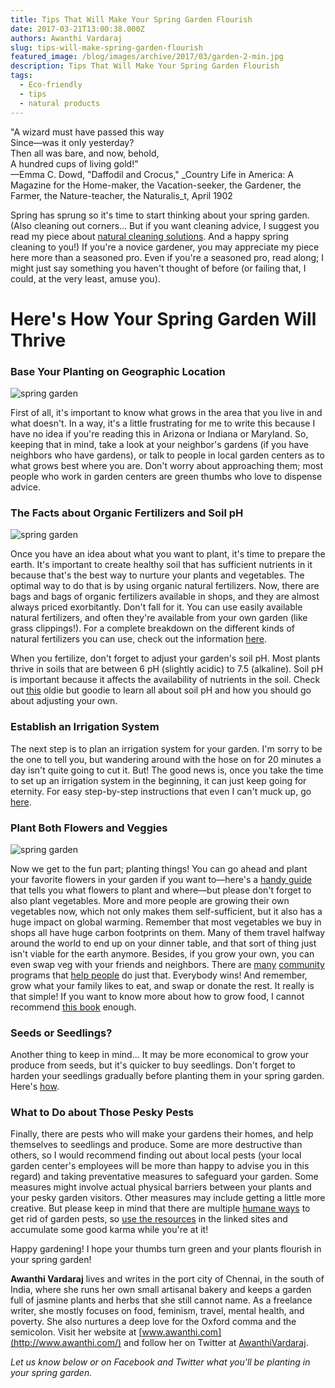 ```yaml
---
title: Tips That Will Make Your Spring Garden Flourish
date: 2017-03-21T13:00:38.000Z
authors: Awanthi Vardaraj
slug: tips-will-make-spring-garden-flourish
featured_image: /blog/images/archive/2017/03/garden-2-min.jpg
description: Tips That Will Make Your Spring Garden Flourish
tags:
  - Eco-friendly
  - tips
  - natural products
---
```

"A wizard must have passed this way\
Since—was it only yesterday?\
Then all was bare, and now, behold,\
A hundred cups of living gold!"\
—Emma C. Dowd, "Daffodil and Crocus," _Country Life in America: A Magazine for the Home-maker, the Vacation-seeker, the Gardener, the Farmer, the Nature-teacher, the Naturalis_t, April 1902

Spring has sprung so it's time to start thinking about your spring garden. (Also cleaning out corners… But if you want cleaning advice, I suggest you read my piece about [natural cleaning solutions](https://www.tomatoink.com/blog/posts/green-cleaning-your-home.html). And a happy spring cleaning to you!) If you're a novice gardener, you may appreciate my piece here more than a seasoned pro. Even if you're a seasoned pro, read along; I might just say something you haven't thought of before (or failing that, I could, at the very least, amuse you).

# Here's How Your Spring Garden Will Thrive

### Base Your Planting on Geographic Location

![spring garden](/blog/images/archive/2017/03/garden-1-min.jpg)

First of all, it's important to know what grows in the area that you live in and what doesn't. In a way, it's a little frustrating for me to write this because I have no idea if you're reading this in Arizona or Indiana or Maryland. So, keeping that in mind, take a look at your neighbor's gardens (if you have neighbors who have gardens), or talk to people in local garden centers as to what grows best where you are. Don't worry about approaching them; most people who work in garden centers are green thumbs who love to dispense advice.

### The Facts about Organic Fertilizers and Soil pH

![spring garden](/blog/images/archive/2017/03/garden-2-min.jpg)

Once you have an idea about what you want to plant, it's time to prepare the earth. It's important to create healthy soil that has sufficient nutrients in it because that's the best way to nurture your plants and vegetables. The optimal way to do that is by using organic natural fertilizers. Now, there are bags and bags of organic fertilizers available in shops, and they are almost always priced exorbitantly. Don't fall for it. You can use easily available natural fertilizers, and often they're available from your own garden (like grass clippings!). For a complete breakdown on the different kinds of natural fertilizers you can use, check out the information [here](http://www.motherearthnews.com/organic-gardening/organic-fertilizers-zmaz08amzmcc).

When you fertilize, don't forget to adjust your garden's soil pH. Most plants thrive in soils that are between 6 pH (slightly acidic) to 7.5 (alkaline). Soil pH is important because it affects the availability of nutrients in the soil. Check out [this](https://hortnews.extension.iastate.edu/1994/4-6-1994/ph.html) oldie but goodie to learn all about soil pH and how you should go about adjusting your own.

### Establish an Irrigation System

The next step is to plan an irrigation system for your garden. I'm sorry to be the one to tell you, but wandering around with the hose on for 20 minutes a day isn't quite going to cut it. But! The good news is, once you take the time to set up an irrigation system in the beginning, it can just keep going for eternity. For easy step-by-step instructions that even I can't muck up, go [here](https://www.bunnings.com.au/diy-advice/garden/water-irrigation/how-to-plan-an-irrigation-system).

### Plant Both Flowers and Veggies

![spring garden](/blog/images/archive/2017/03/garden-4-min.jpg)

Now we get to the fun part; planting things! You can go ahead and plant your favorite flowers in your garden if you want to—here's a [handy guide](http://www.bhg.com/gardening/flowers/perennials/early-blooming-flowers/) that tells you what flowers to plant and where—but please don't forget to also plant vegetables. More and more people are growing their own vegetables now, which not only makes them self-sufficient, but it also has a huge impact on global warming. Remember that most vegetables we buy in shops all have huge carbon footprints on them. Many of them travel halfway around the world to end up on your dinner table, and that sort of thing just isn't viable for the earth anymore. Besides, if you grow your own, you can even swap veg with your friends and neighbors. There are [many](https://www.localharvest.org.au/learn/introduction-to-food-swaps/) [community](http://projectgrowgardens.org/) programs that [help people](http://www.growingcommunities.org/organic-veg-scheme/veg-scheme-faqs/) do just that. Everybody wins! And remember, grow what your family likes to eat, and swap or donate the rest. It really is that simple! If you want to know more about how to grow food, I cannot recommend [this book](https://www.amazon.com/Fabulous-Garden-Publishing-Gardening-Guides/dp/0643095977) enough.

### Seeds or Seedlings?

Another thing to keep in mind… It may be more economical to grow your produce from seeds, but it's quicker to buy seedlings. Don't forget to harden your seedlings gradually before planting them in your spring garden. Here's [how](http://www.growinggardens.org/hardening-off-plant-starts).

### What to Do about Those Pesky Pests

Finally, there are pests who will make your gardens their homes, and help themselves to seedlings and produce. Some are more destructive than others, so I would recommend finding out about local pests (your local garden center's employees will be more than happy to advise you in this regard) and taking preventative measures to safeguard your garden. Some measures might involve actual physical barriers between your plants and your pesky garden visitors. Other measures may include getting a little more creative. But please keep in mind that there are multiple [humane ways](https://www.capitalgardens.co.uk/blog/humane-methods-rid-garden-pests/) to get rid of garden pests, so [use the resources](http://www.care2.com/greenliving/six-kind-ways-to-outsmart-varmints.html) in the linked sites and accumulate some good karma while you're at it!

Happy gardening! I hope your thumbs turn green and your plants flourish in your spring garden!

**Awanthi Vardaraj** lives and writes in the port city of Chennai, in the south of India, where she runs her own small artisanal bakery and keeps a garden full of jasmine plants and herbs that she still cannot name. As a freelance writer, she mostly focuses on food, feminism, travel, mental health, and poverty. She also nurtures a deep love for the Oxford comma and the semicolon. Visit her website at [www.awanthi.com](http://www.awanthi.com/) and follow her on Twitter at [AwanthiVardaraj](https://twitter.com/AwanthiVardaraj).

*Let us know below or on Facebook and Twitter what you'll be planting in your spring garden.*